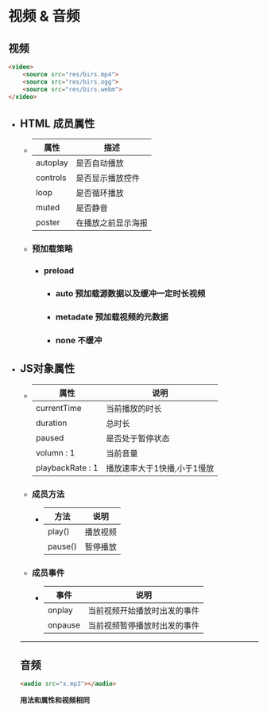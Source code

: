 # 视频 & 音频

## 视频

```html
<video>
	<source src="res/birs.mp4">
	<source src="res/birs.ogg">
	<source src="res/birs.webm">
</video>
```

- ## HTML 成员属性

  - | 属性     | 描述               |
    | -------- | ------------------ |
    | autoplay | 是否自动播放       |
    | controls | 是否显示播放控件   |
    | loop     | 是否循环播放       |
    | muted    | 是否静音           |
    | poster   | 在播放之前显示海报 |

  - ### 预加载策略

    - ### preload

      - ### auto  预加载源数据以及缓冲一定时长视频

      - ### **metadate**  预加载视频的元数据

      - ### **none**  不缓冲

- ## JS对象属性

  - | 属性             | 说明                        |
    | ---------------- | --------------------------- |
    | currentTime      | 当前播放的时长              |
    | duration         | 总时长                      |
    | paused           | 是否处于暂停状态            |
    | volumn : 1       | 当前音量                    |
    | playbackRate : 1 | 播放速率大于1快播,小于1慢放 |

  - ### 成员方法

    - | 方法    | 说明     |
      | ------- | -------- |
      | play()  | 播放视频 |
      | pause() | 暂停播放 |

  - ### 成员事件

    - | 事件    | 说明                         |
      | ------- | ---------------------------- |
      | onplay  | 当前视频开始播放时出发的事件 |
      | onpause | 当前视频暂停播放时出发的事件 |

  ---

  ## 音频

  ```html
  <audio src="x.mp3"></audio>
  ```

  **用法和属性和视频相同**

